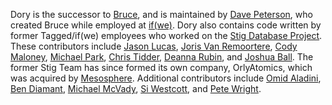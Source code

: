 Dory is the successor to [Bruce](https://github.com/ifwe/bruce), and is
maintained by [Dave Peterson](https://github.com/dspeterson), who created Bruce
while employed at [if(we)](http://www.ifwe.co/).  Dory also contains code
written by former Tagged/if(we) employees who worked on the
[Stig Database Project](http://www.stigdb.org/).  These contributors include
[Jason Lucas](https://github.com/jasonl9000),
[Joris Van Remoortere](https://github.com/jmlvanre),
[Cody Maloney](https://github.com/cmaloney),
[Michael Park](https://github.com/mpark),
[Chris Tidder](https://github.com/ctidder),
[Deanna Rubin](https://github.com/dr4b), and
[Joshua Ball](https://github.com/sciolizer).
The former Stig Team has since formed its own company, OrlyAtomics, which was
acquired by [Mesosphere](https://mesosphere.com).  Additional contributors
include [Omid Aladini](https://github.com/omidaladini),
[Ben Diamant](https://github.com/bendpx),
[Michael McVady](https://github.com/femtonaut),
[Si Westcott](https://github.com/swestcott), and
[Pete Wright](https://github.com/rp-pwright).
